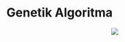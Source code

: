 # Genetik Algoritma

<div align="center" style="pointer-events:none" onclick="return false;">
    <img src="https://user-images.githubusercontent.com/54884571/148621209-89974e7a-3073-499b-bb08-575ebb99bae5.png" style="pointer-events:none" onclick="return false;"/>
</div>
